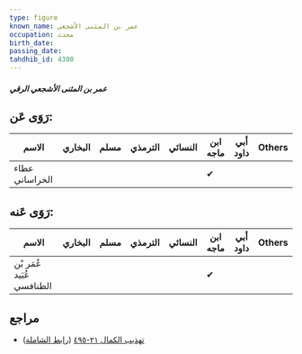 ```yaml
---
type: figure
known_name: عمر بن المثنى الأشجعي
occupation: محدث
birth_date:
passing_date:
tahdhib_id: 4300
---
```

##### عمر بن المثنى الأشجعي الرقي

## رَوَى عَن:
| الاسم          | البخاري | مسلم | الترمذي | النسائي | ابن ماجه | أبي داود | Others |
| -------------- | ------- | ---- | ------- | ------- | -------- | -------- | ------ |
| عطاء الخراساني |         |      |         |         | ✔        |          |        |
## رَوَى عَنه:
| الاسم                     | البخاري | مسلم | الترمذي | النسائي | ابن ماجه | أبي داود | Others |
| ------------------------- | ------- | ---- | ------- | ------- | -------- | -------- | ------ |
| عُمَر بْن عُبَيد الطنافسي |         |      |         |         | ✔        |          |        |
## مراجع
- [تهذيب الكمال ٢١-٤٩٥](obsidian://open?vault=Tahdhib-al-Kamal&file=Figures/٤٣٠٠-عمر%20بن%20المثنى%20الأشجعي%20الرقي) ([رابط الشاملة](https://shamela.ws/book/3722/11142))